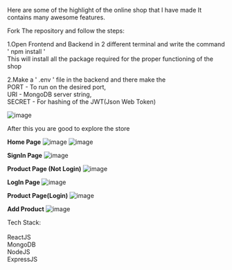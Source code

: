 Here are some of the highlight of the online shop that I have made 
It contains many awesome features.

Fork The repository and follow the steps:

1.Open Frontend and Backend in 2 different terminal and write the command <br>
     <t>' npm install '<br>
  This will install all the package required for the proper functioning of the shop


2.Make a ' .env ' file in the backend and there make the </br>
      <t>PORT - To run on the desired port,</br>
      <t>URI - MongoDB server string,</br>
      <t>SECRET - For hashing of the JWT(Json Web Token) 

![image](https://github.com/CHESTERKING4204/Online_Shop/assets/114911683/a62650fe-3459-4350-bf7c-6577db2d98d6)

After this you are good to explore the store

 <strong>Home Page</strong>
![image](https://github.com/CHESTERKING4204/Online_Shop/assets/114911683/05e5d407-11e0-4554-8cdb-4e58f630c94a)
![image](https://github.com/CHESTERKING4204/Online_Shop/assets/114911683/803d6d7a-4951-4125-b853-650eb652ab57)

 <strong>SignIn Page</strong>
![image](https://github.com/CHESTERKING4204/Online_Shop/assets/114911683/a64a266e-2e39-47c0-bba8-1516fb738b46)

 <strong>Product Page (Not Login)</strong>
![image](https://github.com/CHESTERKING4204/Online_Shop/assets/114911683/07109c38-c8f6-419e-b218-a9a0e6b604fc)


 <strong>LogIn Page</strong>
![image](https://github.com/CHESTERKING4204/Online_Shop/assets/114911683/e985da97-ff36-46a2-80fb-1104fff07a96)


 <strong>Product Page(Login)</strong>
![image](https://github.com/CHESTERKING4204/Online_Shop/assets/114911683/a0f0793c-3a76-4f4b-bb73-f10649319496)

 <strong>Add Product</strong>
![image](https://github.com/CHESTERKING4204/Online_Shop/assets/114911683/548f2443-75e0-4711-824f-bd5aec403805)





Tech Stack:<br><br>
            ReactJS<br>
            MongoDB<br>
            NodeJS<br>
            ExpressJS
